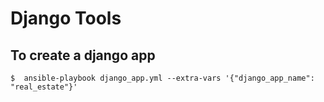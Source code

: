# Django Tools

## To create a django app
    $  ansible-playbook django_app.yml --extra-vars '{"django_app_name": "real_estate"}'
